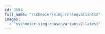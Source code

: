 ```yaml
---
id: 3554
full_name: "sschmeier/simg-rnaseqvariants2"
images: 
  - "sschmeier-simg-rnaseqvariants2-latest"
---
```

